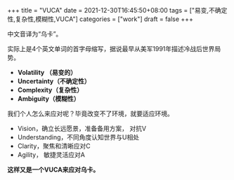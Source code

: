 +++
title = "VUCA"
date = 2021-12-30T16:45:50+08:00
tags = ["易变,不确定性,复杂性,模糊性,VUCA"]
categories = ["work"]
draft = false
+++

中文音译为“乌卡”。

实际上是4个英文单词的首字母缩写，据说最早从美军1991年描述冷战后世界局势。

- **Volatility （易变的）**
- **Uncertainty（不确定性）**
- **Complexity（复杂性）**
- **Ambiguity（模糊性）**

我们个人怎么来应对呢？毕竟改变不了环境，就要适应环境。
- Vision，确立长远愿景，准备备用方案， 对抗V
- Understanding，不同角度认知世界与U相处
- Clarity，聚焦和清晰应对C
- Agility， 敏捷灵活应对A

**这样又是一个VUCA来应对乌卡。**
